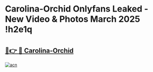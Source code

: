 # Carolina-Orchid Onlyfans Leaked - New Video & Photos March 2025 !h2e1q

# <h2><a href="https://0abj9j.iuczelnia.edu.pl?title=Carolina-Orchid&ref=h2e1q">🔗👉 🔴 Carolina-Orchid</a></h2>

[![acn](https://github.com/user-attachments/assets/0f9c940e-d8b0-45ae-aac7-cd30a18b3e1c)](https://0abj9j.iuczelnia.edu.pl?title=Carolina-Orchid&ref=h2e1q)

